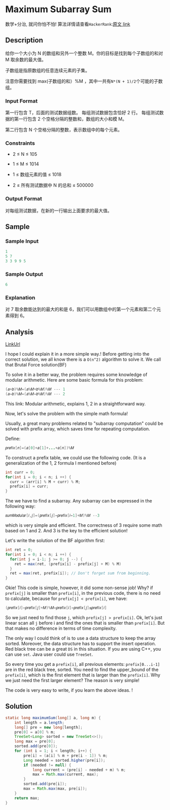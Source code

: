 # Maximum Subarray Sum

数学+分治, 就问你怕不怕! 算法详情请查看`HackerRank`:[原文 link](https://www.hackerrank.com/challenges/maximum-subarray-sum/problem)

## Description

给你一个大小为 N 的数组和另外一个整数 M。你的目标是找到每个子数组的和对 M 取余数的最大值。

子数组是指原数组的任意连续元素的子集。

注意你需要找到 max(子数组的和）%M ，其中一共有`N*(N + 1)/2`个可能的子数组。

### Input Format

第一行包含 T，后面的测试数据组数。 每组测试数据包含恰好 2 行。 每组测试数据的第一行包含 2 个空格分隔的整数和，数组的大小和模 M。

第二行包含 N 个空格分隔的整数，表示数组中的每个元素。

### Constraints

- 2 ≤ N ≤ 105

- 1 ≤ M ≤ 1014

- 1 ≤ 数组元素的值 ≤ 1018

- 2 ≤ 所有测试数据中 N 的总和 ≤ 500000

### Output Format

对每组测试数据，在新的一行输出上面要求的最大值。

## Sample

### Sample Input

```java
1
5 7
3 3 9 9 5
```

### Sample Output

```java
6
```

### Explanation

对 7 取余数能达到的最大的和是 6，我们可以用数组中的第一个元素和第二个元素得到 6。

## Analysis

[LinkUrl](https://www.quora.com/What-is-the-logic-used-in-the-HackerRank-Maximise-Sum-problem)

I hope I could explain it in a more simple way.! Before getting into the correct solution, we all know there is a `O(n^2)` algorithm to solve it. We call that Brutal Force solution(BF)

To solve it in a better way, the problem requires some knowledge of modular arithmetic. Here are some basic formula for this problem:

```java
(𝑎+𝑏)%𝑀=(𝑎%𝑀+𝑏%𝑀)%𝑀 --- 1
(𝑎−𝑏)%𝑀=(𝑎%𝑀−𝑏%𝑀)%𝑀 --- 2
```

This link: Modular arithmetic, explains 1, 2 in a straightforward way.

Now, let's solve the problem with the simple math formula!

Usually, a great many problems related to "subarray computation" could be solved with prefix array, which saves time for repeating computation.

Define:

```java
𝑝𝑟𝑒𝑓𝑖𝑥[𝑛]=(𝑎[0]+𝑎[1]+...+𝑎[𝑛])%𝑀
```

To construct a prefix table, we could use the following code. (It is a generalization of the 1, 2 formula I mentioned before)

```java
int curr = 0;
for(int i = 0; i < n; i ++) {
  curr = (arr[i] % M + curr) % M;
  prefix[i] = curr;
}
```

The we have to find a subarray. Any subarray can be expressed in the following way:

```java
𝑠𝑢𝑚𝑀𝑜𝑑𝑢𝑙𝑎𝑟[𝑖,𝑗]=(𝑝𝑟𝑒𝑓𝑖𝑥[𝑗]−𝑝𝑟𝑒𝑓𝑖𝑥[𝑖−1]+𝑀)%𝑀 --3
```

which is very simple and efficient. The correctness of 3 require some math based on 1 and 2\. And 3 is the key to the efficient solution!

Let's write the solution of the BF algorithm first:

```java
int ret = 0;
for(int i = 0; i < n; i ++) {
  for(int j = i-1; j >= 0; j --) {
    ret = max(ret, (prefix[i] - prefix[j] + M) % M)
  }
  ret = max(ret, prefix[i]); // Don't forget sum from beginning.
}
```

Okie! This code is simple, however, it did some non-sense job! Why? if `prefix[j]` is smaller than `prefix[i]`, in the previous code, there is no need to calculate, because for `prefix[j] < prefix[i]`, we have:

```java
(𝑝𝑟𝑒𝑓𝑖𝑥[𝑖]−𝑝𝑟𝑒𝑓𝑖𝑥[𝑗]+𝑀)%𝑀=𝑝𝑟𝑒𝑓𝑖𝑥[𝑖]−𝑝𝑟𝑒𝑓𝑖𝑥[𝑗]≤𝑝𝑟𝑒𝑓𝑖𝑥[𝑖]
```

So we just need to find those `j`, which `prefix[j] > prefix[i]`. Ok, let's just linear scan all `j` before i and find the ones that is smaller than `prefix[i]`. But that makes no difference in terms of time complexity.

The only way I could think of is to use a data structure to keep the array sorted. Moreover, the data structure has to support the insert operation. Red black tree can be a great `DS` in this situation. If you are using C++, you can use `set`. Java user could use `TreeSet`.

So every time you get a `prefix[i]`, all previous elements: `prefix[0...i-1]` are in the red black tree, sorted. You need to find the upper_bound of the `prefix[i]`, which is the first element that is larger than the `prefix[i]`. Why we just need the first larger element? The reason is very simple!

The code is very easy to write, if you learn the above ideas. !

## Solution

```java
static long maximumSum(long[] a, long m) {
    int length = a.length;
    long[] pre = new long[length];
    pre[0] = a[0] % m;
    TreeSet<Long> sorted = new TreeSet<>();
    long max = pre[0];
    sorted.add(pre[0]);
    for (int i = 1; i < length; i++) {
        pre[i] = (a[i] % m + pre[i - 1]) % m;
        Long needed = sorted.higher(pre[i]);
        if (needed != null) {
            long current = (pre[i] - needed + m) % m;
            max = Math.max(current, max);
        }
        sorted.add(pre[i]);
        max = Math.max(max, pre[i]);
    }
    return max;
}
```
